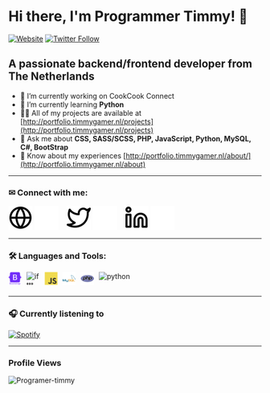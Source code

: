 # Hi there, I'm Programmer Timmy! 👋

[![Website](https://img.shields.io/website?label=Portfolio.ProgrammerTimmy.nl&style=for-the-badge&url=https%3A%2F%2Firiks-it.nl)](http:portfolio.timmygamer.nl)
[![Twitter Follow](https://img.shields.io/badge/follow-%40TimmygamerNL-1DA1F2?logo=twitter&style=for-the-badge)](https://twitter.com/TimmygamerNL)

## A passionate backend/frontend developer from The Netherlands

- 🔭 I’m currently working on CookCook Connect
- 🌱 I’m currently learning **Python**
- 👨‍💻 All of my projects are available at [http://portfolio.timmygamer.nl/projects](http://portfolio.timmygamer.nl/projects)
- 💬 Ask me about **CSS, SASS/SCSS, PHP, JavaScript, Python, MySQL, C#, BootStrap**
- 📄 Know about my experiences [http://portfolio.timmygamer.nl/about/](http://portfolio.timmygamer.nl/about)

---

### ✉ Connect with me:

[![website](./img/globe-light.svg)](http://portfolio.timmygamer.nl/#gh-light-mode-only)
[![website](./img/globe-dark.svg)](http://portfolio.timmygamer.nl/#gh-dark-mode-only)
&nbsp;&nbsp;
[![website](./img/twitter-light.svg)](https://twitter.com/TimmygamerNL#gh-light-mode-only)
[![website](./img/twitter-dark.svg)](https://twitter.com/TimmygamerNL#gh-dark-mode-only)
&nbsp;&nbsp;
[![website](./img/linkedin-light.svg)](https://nl.linkedin.com/in/tim-van-der-kloet-110395235#gh-light-mode-only)
[![website](./img/linkedin-dark.svg)](https://nl.linkedin.com/in/tim-van-der-kloet-110395235#gh-dark-mode-only)

---

### 🛠 Languages and Tools:

<img align="left" src="https://raw.githubusercontent.com/devicons/devicon/master/icons/bootstrap/bootstrap-plain-wordmark.svg" alt="bootstrap" width="26" height="26" style="padding-right:10px;"/>
<img align="left" src="https://www.vectorlogo.zone/logos/ifttt/ifttt-ar21.svg" alt="ifttt" width="26" height="26" style="padding-right:10px;"/>
<img align="left" src="https://raw.githubusercontent.com/devicons/devicon/master/icons/javascript/javascript-original.svg" alt="javascript" width="26" height="26" style="padding-right:10px;"/>
<img align="left" src="https://raw.githubusercontent.com/devicons/devicon/master/icons/mysql/mysql-original-wordmark.svg" alt="mysql" width="26" height="26" style="padding-right:10px;"/>
<img align="left" src="https://raw.githubusercontent.com/devicons/devicon/master/icons/php/php-original.svg" alt="php" width="26" height="26" style="padding-right:10px;"/>
<img aling="left" src="https://th.bing.com/th/id/R.c1bd1642a7f46e99640de8960b946f22?rik=HjKYel6FaMsvdA&pid=ImgRaw&r=0" alt="python" widt="36" height="26" style="padding-right:10px;"/>

<br>
<br>

---

### 🎧 Currently listening to

[![Spotify](https://spotify-now-playing-programmer-timmy.vercel.app/api/spotify)](https://open.spotify.com/user/pvep73542lioge14tc4if7615)

---

### Profile Views

<img src="https://komarev.com/ghpvc/?username=Programer-timmy&label=Profile%20views&color=ff80ff&style=flat" alt="Programer-timmy" />

